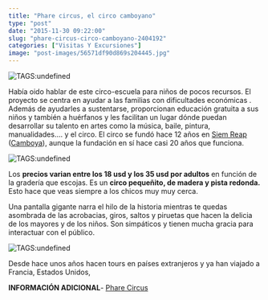 ```yaml
---
title: "Phare circus, el circo camboyano"
type: "post"
date: "2015-11-30 09:22:00"
slug: "phare-circus-circo-camboyano-2404192"
categories: ["Visitas Y Excursiones"]
image: "post-images/56571df90d869s204445.jpg"
---
```


![ TAGS:undefined](post-images/56571df90d869s204445.jpg "Phare Circus")  
  
Había oido hablar de este circo-escuela para niños de pocos recursos. El proyecto se centra en ayudar a las familias con dificultades económicas . Además de ayudarles a sustentarse, proporcionan educación gratuita a sus niños y también a huérfanos y les facilitan un lugar dónde puedan desarrollar su talento en artes como la música, baile, pintura, manualidades.... y el circo. El circo se fundó hace 12 años en [Siem Reap](http://www.missviajes.com/siem-reap-templos-angkor-2403658) ([Camboya](http://www.missviajes.com/camboya-secretos-siem-reap-25273)), aunque la fundación en sí hace casi 20 años que funciona.  
  
![ TAGS:undefined](post-images/56571dbaeac6es39273.jpg)  
  
Los **precios varian entre los 18 usd y los 35 usd por adultos** en función de la gradería que escojas. Es un **circo pequeñito, de madera y pista redonda.** Esto hace que veas siempre a los chicos muy muy cerca.  
  
Una pantalla gigante narra el hilo de la historia mientras te quedas asombrada de las acrobacias, giros, saltos y piruetas que hacen la delicia de los mayores y de los niños. Son simpáticos y tienen mucha gracia para interactuar con el público.  
  
![ TAGS:undefined](post-images/56571dbc00811s134967.jpg)  
  
Desde hace unos años hacen tours en países extranjeros y ya han viajado a Francia, Estados Unidos,  
  
**INFORMACIÓN ADICIONAL**- [Phare Circus](http://pharecambodiancircus.org/)